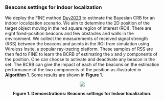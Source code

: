 ### Beacons settings for indoor localization

We deploy the FINE method [Duy2023] to estimate the Bayesian CRB for an indoor localization scenario. We aim to determine the 2D position of the target object moving in the red square region of interest (ROI). There are eight fixed-position beacons and few obstacles and walls in the environment. We collect the measurements of received signal strength (RSS) between the beacons and points in the ROI from simulation using Wireless Insite, a popular ray-tracing platform. These samples of RSS are then fed to FINE to learn the BCRB of estimating the $x$ and $y$ components of the position. One can choose to activate and deactivate any beacon in the set. The BCRB can give the impact of each of the beacons on the estimation performance of the two components of the position as illustrated in **Algorithm 1**. Some results are shown in **Figure 1**.

[](../../../pseudo/Demo_IL_Beacons_settings.md ':include :type=code algorithm')

<p style="text-align-last: center">
<img src="./assets/img/Outputs/InSI_D_IL.png">
</p>
<p style="text-align-last: center">
<b>
Figure 1. Demonstrations: Beacons settings for Indoor localization.
</b>
</p>

[Duy2023]: https://www.rev-jec.org/index.php/rev-jec/article/view/322/269